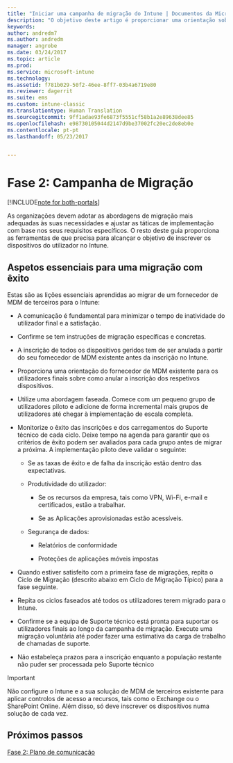 ```yaml
---
title: "Iniciar uma campanha de migração do Intune | Documentos da Microsoft"
description: "O objetivo deste artigo é proporcionar uma orientação sobre como iniciar uma campanha de migração."
keywords: 
author: andredm7
ms.author: andredm
manager: angrobe
ms.date: 03/24/2017
ms.topic: article
ms.prod: 
ms.service: microsoft-intune
ms.technology: 
ms.assetid: f781b029-50f2-46ee-8ff7-03b4a6719e80
ms.reviewer: dagerrit
ms.suite: ems
ms.custom: intune-classic
ms.translationtype: Human Translation
ms.sourcegitcommit: 9ff1adae93fe6873f5551cf58b1a2e89638dee85
ms.openlocfilehash: e98730105044d2147d9be37002fc20ec2de8eb0e
ms.contentlocale: pt-pt
ms.lasthandoff: 05/23/2017


---
```


# <a name="phase-2-migration-campaign"></a>Fase 2: Campanha de Migração

[!INCLUDE[note for both-portals](../includes/note-for-both-portals.md)]

As organizações devem adotar as abordagens de migração mais adequadas às suas necessidades e ajustar as táticas de implementação com base nos seus requisitos específicos. O resto deste guia proporciona as ferramentas de que precisa para alcançar o objetivo de inscrever os dispositivos do utilizador no Intune.

## <a name="keys-to-a-successful-migration"></a>Aspetos essenciais para uma migração com êxito

Estas são as lições essenciais aprendidas ao migrar de um fornecedor de MDM de terceiros para o Intune:

-   A comunicação é fundamental para minimizar o tempo de inatividade do utilizador final e a satisfação.

-   Confirme se tem instruções de migração específicas e concretas.

-   A inscrição de todos os dispositivos geridos tem de ser anulada a partir do seu fornecedor de MDM existente antes da inscrição no Intune.

-   Proporciona uma orientação do fornecedor de MDM existente para os utilizadores finais sobre como anular a inscrição dos respetivos dispositivos.

-   Utilize uma abordagem faseada. Comece com um pequeno grupo de utilizadores piloto e adicione de forma incremental mais grupos de utilizadores até chegar à implementação de escala completa.

-   Monitorize o êxito das inscrições e dos carregamentos do Suporte técnico de cada ciclo. Deixe tempo na agenda para garantir que os critérios de êxito podem ser avaliados para cada grupo antes de migrar a próxima. A implementação piloto deve validar o seguinte:

    -   Se as taxas de êxito e de falha da inscrição estão dentro das expectativas.

    -   Produtividade do utilizador:

        -   Se os recursos da empresa, tais como VPN, Wi-Fi, e-mail e certificados, estão a trabalhar.

        -   Se as Aplicações aprovisionadas estão acessíveis.

    -   Segurança de dados:

        -   Relatórios de conformidade

        -   Proteções de aplicações móveis impostas

-   Quando estiver satisfeito com a primeira fase de migrações, repita o Ciclo de Migração (descrito abaixo em Ciclo de Migração Típico) para a fase seguinte.

-   Repita os ciclos faseados até todos os utilizadores terem migrado para o Intune.

-   Confirme se a equipa de Suporte técnico está pronta para suportar os utilizadores finais ao longo da campanha de migração. Execute uma migração voluntária até poder fazer uma estimativa da carga de trabalho de chamadas de suporte.

-   Não estabeleça prazos para a inscrição enquanto a população restante não puder ser processada pelo Suporte técnico

> [!IMPORTANT] 
> Não configure o Intune e a sua solução de MDM de terceiros existente para aplicar controlos de acesso a recursos, tais como o Exchange ou o SharePoint Online. Além disso, só deve inscrever os dispositivos numa solução de cada vez.

## <a name="next-steps"></a>Próximos passos

[Fase 2: Plano de comunicação](/intune-classic/plan-design/migration-phase2-communication-plan)

